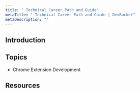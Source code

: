 ```yaml
---
title: " Technical Career Path and Guide"
metaTitle: " Technical Career Path and Guide | DevBucket"
metaDescription: ""
---
```


## Introduction

## Topics

- Chrome Extension Development

## Resources
